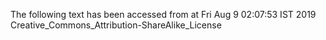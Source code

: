 The following text has been accessed from at Fri Aug 9 02:07:53 IST 2019
Creative_Commons_Attribution-ShareAlike_License
